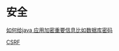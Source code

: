 # 安全

[如何给java 应用加密重要信息比如数据库密码](如何给java%20应用加密重要信息比如数据库密码/如何给java%20应用加密重要信息比如数据库密码.md "如何给java 应用加密重要信息比如数据库密码")

[CSRF](CSRF/CSRF.md "CSRF")
